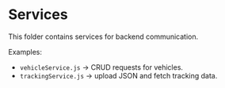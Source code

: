 # Services

This folder contains services for backend communication.

Examples:
- `vehicleService.js` → CRUD requests for vehicles.
- `trackingService.js` → upload JSON and fetch tracking data.
